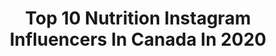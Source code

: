 ---
title: Top 10 Nutrition Instagram Influencers In Canada In 2020
description: >-
  Find top nutrition Instagram influencers in Canada in 2020. Most popular hashtags: #fitness #fitnessmotivation #love #workout.
platform: Instagram
profiles:
  - username: "kakookie_cosplay"
    fullname: >-
      Kakookie
    location: "Canada"
    followers: 7824
    engagement: 1696
    commentsToLikes: 0.022467
    avatar: "https://scontent-ams4-1.cdninstagram.com/v/t51.2885-19/s320x320/79681666_2715480648544409_690529397148483584_n.jpg?_nc_ht=scontent-ams4-1.cdninstagram.com&_nc_ohc=C3-U9RtiCGAAX9fgLUD&oh=f09134f5db30d23978b84daa647b1ebf&oe=5E800C6F"
    verified: false
    hashtags: "#remandramcosplay, #rezeroremandram, #succubus, #photography"
  - username: "devinmoorman"
    fullname: >-
      Devin Moorman
    location: "Canada"
    followers: 11872
    engagement: 905
    commentsToLikes: 0.032172
    avatar: "https://scontent-amt2-1.cdninstagram.com/v/t51.2885-19/s320x320/66449537_2386567324955440_7633871985692377088_n.jpg?_nc_ht=scontent-amt2-1.cdninstagram.com&_nc_ohc=TRtZvAn-obEAX8UJ-Tj&oh=be7da975c8cc6791cf7a4bb8f5feaef1&oe=5EBAB33D"
    verified: false
    hashtags: "#instafit, #fitspiration, #fitnessgoal, #gymtime"
  - username: "tovfitness"
    fullname: >-
      TOVA💖
    location: "Canada"
    followers: 9452
    engagement: 655
    commentsToLikes: 0.180734
    avatar: "https://scontent-lht6-1.cdninstagram.com/v/t51.2885-19/s320x320/75341468_729005617591348_917899103168364544_n.jpg?_nc_ht=scontent-lht6-1.cdninstagram.com&_nc_ohc=lhS8zuUSV5wAX-PnhHD&oh=9d04fa961806554f6c177b4b44b5b2a6&oe=5EBC4C17"
    verified: false
    hashtags: "#feelingstrong, #happymonday, #happysunday, #happyfriday"
  - username: "aaparker1"
    fullname: >-
      Alex Parker
    location: "Canada"
    followers: 50039
    engagement: 349
    commentsToLikes: 0.020269
    avatar: "https://scontent-lhr8-1.cdninstagram.com/v/t51.2885-19/s320x320/12276912_1390663921235111_1321023221_a.jpg?_nc_ht=scontent-lhr8-1.cdninstagram.com&_nc_ohc=Zd1m8mVKVtkAX8WxAYR&oh=1f667738259cd23e2eb740071b3a0802&oe=5EB93F4E"
    verified: false
    hashtags: "#selfisolation, #crossfitopen2020, #crossfitgames, #supplements"
  - username: "anabolicangel"
    fullname: >-
      Kate Cook
    location: "Canada"
    followers: 15330
    engagement: 346
    commentsToLikes: 0.032193
    avatar: "https://scontent-lhr8-1.cdninstagram.com/v/t51.2885-19/s320x320/92695744_589018421691315_8988260476190195712_n.jpg?_nc_ht=scontent-lhr8-1.cdninstagram.com&_nc_ohc=bV0C0KHzNlYAX-Sv25p&oh=00cbbbd80875b3eda5f0977fcbdf7bfa&oe=5EBB3769"
    verified: false
    hashtags: "#takecareofyourself, #selfcare, #mombod, #8monthspostpartum"
  - username: "natbeers"
    fullname: >-
      nat beers
    location: "Canada"
    followers: 20660
    engagement: 390
    commentsToLikes: 0.022657
    avatar: "https://scontent-nrt1-1.cdninstagram.com/v/t51.2885-19/s320x320/91535221_233890324470754_7103372580366581760_n.jpg?_nc_ht=scontent-nrt1-1.cdninstagram.com&_nc_ohc=_RqRfYEf680AX8hGAwA&oh=1e539681dd46c4777dacbe1b452b319b&oe=5EB12D14"
    verified: false
    hashtags: "#personalspaceenthusiast"
  - username: "claudia.mars"
    fullname: >-
      𝐂𝐋𝐀𝐔𝐃𝐈𝐀🌞
    location: "Canada"
    followers: 217457
    engagement: 265
    commentsToLikes: 0.032459
    avatar: "https://scontent-lhr8-1.cdninstagram.com/v/t51.2885-19/s320x320/88202294_217522336317856_7402943718879133696_n.jpg?_nc_ht=scontent-lhr8-1.cdninstagram.com&_nc_ohc=nOW7ALlEOUcAX99zz0-&oh=a9bdef073ef96b01d361852bd4f51275&oe=5EBC9D76"
    verified: false
    hashtags: "#certifiednutritionspecialist, #titanstrong, #healthtips, #shareyourlight"
  - username: "spinellle"
    fullname: >-
      𝐍𝐈𝐑𝐕𝐀𝐍𝐀 𝐇𝐎𝐖𝐄𝐋𝐋
    location: "Canada"
    followers: 8035
    engagement: 620
    commentsToLikes: 0.032331
    avatar: "https://scontent-ams4-1.cdninstagram.com/v/t51.2885-19/s320x320/80425968_453965672178321_7236914606931705856_n.jpg?_nc_ht=scontent-ams4-1.cdninstagram.com&_nc_ohc=ojIxQ1PsxygAX_wHpqu&oh=bf37a165ab12d5e8a0308c8f4ac0ad84&oe=5EB9CCE5"
    verified: false
    hashtags: "#fitnessmotivation, #lifestyle, #photoposes, #torontophotography"
  - username: "herpowerlifestyle"
    fullname: >-
      Health & Fitness Specialist
    location: "Canada"
    followers: 25241
    engagement: 77
    commentsToLikes: 0.027519
    avatar: "https://scontent-ort2-1.cdninstagram.com/v/t51.2885-19/s320x320/82921894_808664056277347_478144415412518912_n.jpg?_nc_ht=scontent-ort2-1.cdninstagram.com&_nc_ohc=Ghm-nuLkIf8AX9DIGJZ&oh=d74a7148ab145a0745f738293ac851ef&oe=5EB106B6"
    verified: false
    hashtags: "#fitnesslifestyle, #breakfasttvtoronto, #fitnesslife, #pullapound"
  - username: "derek.veregen"
    fullname: >-
      Coach Derek
    location: "Canada"
    followers: 34328
    engagement: 151
    commentsToLikes: 0.045010
    avatar: "https://scontent-lhr8-1.cdninstagram.com/v/t51.2885-19/s320x320/35277777_1823693564387665_4214277577906323456_n.jpg?_nc_ht=scontent-lhr8-1.cdninstagram.com&_nc_ohc=71BnWrKtI_wAX8dFfu4&oh=19271bb674dc4081536f5b02e39a21fe&oe=5EB8D4CD"
    verified: false
    hashtags: "#learn, #development, #healing, #perfectsports"
---